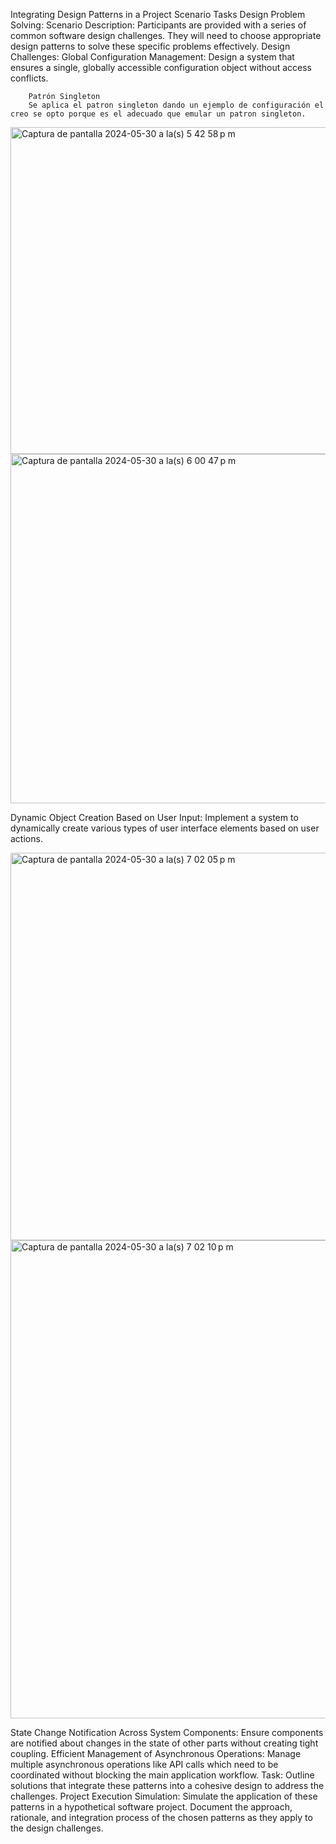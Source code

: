 Integrating Design Patterns in a Project Scenario
  Tasks
    Design Problem Solving:
    Scenario Description: Participants are provided with a series of common software design challenges. They will need to choose appropriate design patterns to solve these specific problems effectively.
      Design Challenges:
        Global Configuration Management: 
        Design a system that ensures a single, globally accessible configuration object without access conflicts.

        Patrón Singleton
        Se aplica el patron singleton dando un ejemplo de configuración el creo se opto porque es el adecuado que emular un patron singleton.
<img width="523" alt="Captura de pantalla 2024-05-30 a la(s) 5 42 58 p m" src="https://github.com/KarlaPR10/Lab7/assets/138635602/97e505c1-02a7-417e-a120-da1e6d37bc05">

<img width="559" alt="Captura de pantalla 2024-05-30 a la(s) 6 00 47 p m" src="https://github.com/KarlaPR10/Lab7/assets/138635602/6e8aeb4a-da0a-4b26-8ec5-954ef98c9b70">

  Dynamic Object Creation Based on User Input: Implement a system to dynamically create various types of user interface elements based on user actions.

  <img width="620" alt="Captura de pantalla 2024-05-30 a la(s) 7 02 05 p m" src="https://github.com/KarlaPR10/Lab7/assets/138635602/fabe8b59-1fbf-4c93-acff-25051e181e76">
<img width="765" alt="Captura de pantalla 2024-05-30 a la(s) 7 02 10 p m" src="https://github.com/KarlaPR10/Lab7/assets/138635602/a0a76bbd-87ca-4866-a5e7-cb4f6cd12e0a">

 State Change Notification Across System Components: Ensure components are notified about changes in the state of other parts without creating tight coupling.
        Efficient Management of Asynchronous Operations: Manage multiple asynchronous operations like API calls which need to be coordinated without blocking the main application workflow.
    Task: Outline solutions that integrate these patterns into a cohesive design to address the challenges.
  Project Execution Simulation:
  Simulate the application of these patterns in a hypothetical software project. Document the approach, rationale, and integration process of the chosen patterns as they apply to the design challenges.
  
